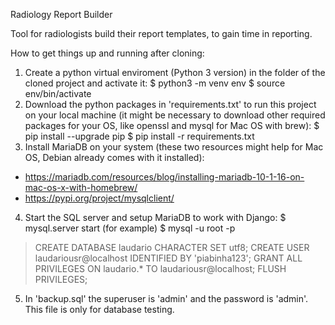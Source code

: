 Radiology Report Builder

Tool for radiologists build their report templates, to gain time in reporting.

How to get things up and running after cloning:

1. Create a python virtual enviroment (Python 3 version) in the folder of the cloned project and activate it:
  $ python3 -m venv env
  $ source env/bin/activate
2. Download the python packages in 'requirements.txt' to run this project on your local machine (it might be necessary to download other required packages for your OS, like openssl and mysql for Mac OS with brew):
  $ pip install --upgrade pip
  $ pip install -r requirements.txt
3. Install MariaDB on your system (these two resources might help for Mac OS, Debian already comes with it installed):
 - https://mariadb.com/resources/blog/installing-mariadb-10-1-16-on-mac-os-x-with-homebrew/
 - https://pypi.org/project/mysqlclient/
4. Start the SQL server and setup MariaDB to work with Django:
  $ mysql.server start (for example)
  $ mysql -u root -p
  > CREATE DATABASE laudario CHARACTER SET utf8;
  > CREATE USER laudariousr@localhost IDENTIFIED BY 'piabinha123';
  > GRANT ALL PRIVILEGES ON laudario.* TO laudariousr@localhost;
  > FLUSH PRIVILEGES;
5. In 'backup.sql' the superuser is 'admin' and the password is 'admin'. This file is only for database testing.
